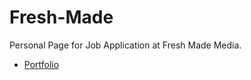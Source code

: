 # Fresh-Made
Personal Page for Job Application at Fresh Made Media.

* [Portfolio](http://scott-mcnab.github.io/Fresh-Made)
